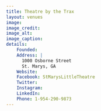 ```yaml
---
title: Theatre by the Trax
layout: venues
image: 
image_credit:
image_alt:
image_caption:
details:
    Founded: 
    Address: |
      1000 Osborne Street
      St. Marys, GA
    Website: 
    Facebook: StMarysLittleTheatre
    Twitter: 
    Instagram: 
    LinkedIn: 
    Phone: 1-954-290-9873
---
```


